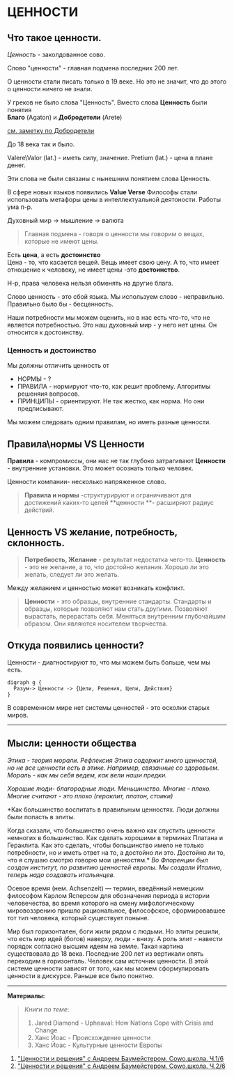 # ЦЕННОСТИ

## Что такое ценности.
*Ценность* - заколдованное сово.

Слово "ценности" - главная подмена последних 200 лет.

О ценности стали писать только в 19 веке. Но это не значит, что до этого о ценности ничего не знали.

У греков не было слова "Ценность".
Вместо слова **Ценность** были понятия <br> 
**Благо**  (Agaton) и **Добродетели** (Arete)

[см. заметку по Добродетели](Добродетель.md)

До 18 века так и было.

Valere\Valor (lat.) - иметь силу, значение. 
Pretium (lat.) - цена в плане денег.

Эти слова не были связаны с нынешним понятием слова Ценность.

В сфере новых языков появились **Value Verse**
Философы стали использовать метафоры цены в интеллектуальной деятоности. Работы ума п-р.

Духовный мир -> мышление -> валюта

>Главная подмена - говоря о ценности мы говорим о вещах, которые не имеют цены.

Есть **цена**, а есть **достоинство**  
Цена - то, что касается вещей. Вещь имеет свою цену.
А то, что имеет отношение к человеку, не имеет цены -это **достоинство**. 

Н-р, права человека нельзя обменять на другие блага. 

Слово ценность - это сбой языка. Мы используем слово - неправильно. Правильно было бы - бесценность.

Наши потребности мы можем оценить, но в нас есть что-то, что не является потребностью. Это наш духовный мир - у него нет цены. Он относится к достоинству.

### Ценность и достоинство

Мы должны отличить ценность от 
* НОРМЫ  - ?
* ПРАВИЛА - нормируют что-то, как решит проблему. Алгоритмы решеняия вопросов.
* ПРИНЦИПЫ - ориентируют. Не так жестко, как норма. Но они предписывают.

Мы можем следовать одним правилам, но иметь разные ценности.

## Правила\нормы VS Ценности
**Правила** - компромиссы, они нас не так глубоко затрагивают
**Ценности** - внутренние установки. Это может осознать только человек.

Ценности компании- несколько напряженное слово.

>**Правила и нормы** -структурируют и  ограничивают для достижений каких-то целей
**ценности **- расширяют радиус действий.


## Ценность VS  желание, потребность, склонность.

>**Потребность, Желание** - результат недостатка чего-то. 
**Ценность** - это не желание, а то, что достойно желания. Хорошо ли это желать, следует ли это желать.

Между желанием и ценностью может возникать конфликт.

>**Ценности** - это образцы, внутренние стандарты. 
Стандарты и образцы, которые позволяют нам стать другими. Позволяют вырастать, перерастать себя. Меняться внутренним глубочайшим образом.  Они являются носителем творчества. 

## Откуда появились ценности?
Ценности - диагностируют то, что мы можем быть больше, чем мы есть.

````graphviz
digraph g {
  Разум-> Ценности -> {Цели, Решения, Цели, Действия}
}
````

В современном мире нет системы ценностей - это осколки старых миров.

------
## Мысли: ценности общества

*Этика - теория морали. Рефлексия 
Этика содержит много ценностей, но не все ценности есть в этике. Например, связанные со здоровьем.
Мораль - как мы себя ведем, как вели наши предки.*

*Хорошие люди- благородные люди. Меньшинство.
Многие - плохо. Многие считают - это плохо (гераклит, платон, стоики)*

*Как большинство воспитать в правильным ценностях.
Люди должны были попасть в элиты. 

Когда сказали, что большинство очень важно 
как спустить ценности немногих в большинство.
Как сделать хорошими в терминах Платана  и Гераклита. Как это сделать,
чтобы большинство имело не только потребности, но и иметь ответ на то, а достойно ли это. 
Достойно ли то, что я слушаю смотрю говорю мои ценностям.*
*Во Флоренции был создан институт, по развитию ценностей европы. Мы создали Италию, теперь надо создавать итальянцев.*

Осевое время (нем. Achsenzeit) — термин, введённый немецким философом Карлом Ясперсом для обозначения периода в истории человечества, во время которого на смену мифологическому мировоззрению пришло рациональное, философское, сформировавшее тот тип человека, который существует поныне.

Мир был горизонтален, боги жили рядом с людьми. 
Но элиты решили, что есть мир идей (богов) наверху, люди - внизу. А роль элит - навести порядок согласно высшим идеям на земле. Такая картина существовала до 18 века. 
Последние 200 лет из вертикали опять переходим в горизонталь. Человек сам источник ценности. 
В этой системе ценности зависят от того, как мы можем сформулировать ценности в дискурсе.
Раньше все было понятно. 


-----
**Материалы:**
> *Книги по теме*:
> 
>1. Jared Diamond - Upheaval: How Nations Cope with Crisis and Change  
>2. Ханс Йоас - Происхождение ценности
>3. Ханс Йоас - Культурные ценности Европы
> 
> >

1. ["Ценности и решения" с Андреем Баумейстером. Cowo.школа. Ч.1/6](https://www.youtube.com/watch?v=qzE3anvWWng)
2. ["Ценности и решения" с Андреем Баумейстером. Cowo.школа. Ч.2/6](https://www.youtube.com/watch?v=K832IgYWrmM)



